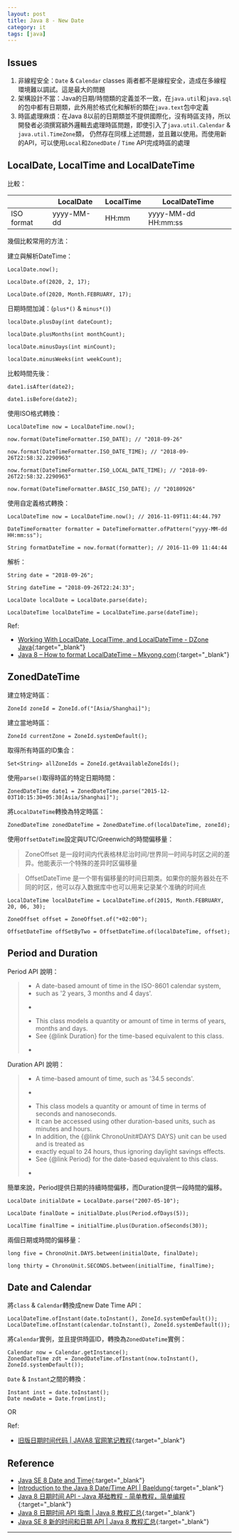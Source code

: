 ```yaml
---
layout: post
title: Java 8 - New Date
category: it
tags: [java]
---
```


## Issues

1. 非線程安全：`Date` & `Calendar` classes 兩者都不是線程安全，造成在多線程環境難以調試。這是最大的問題
1. 架構設計不當：Java的日期/時間類的定義並不一致，在`java.util`和`java.sql`的包中都有日期類，此外用於格式化和解析的類在`java.text`包中定義
1. 時區處理麻煩：在Java 8以前的日期類並不提供國際化，沒有時區支持，所以開發者必須撰寫額外邏輯去處理時區問題，即使引入了`java.util.Calendar` & `java.util.TimeZone`類，
   仍然存在同樣上述問題，並且難以使用。而使用新的API，可以使用`Local`和`ZonedDate` / `Time` API完成時區的處理

## LocalDate, LocalTime and LocalDateTime

比較：

<table>
    <thead>
        <tr>
            <th></th>
            <th>LocalDate</th>
            <th>LocalTime</th>
            <th>LocalDateTime</th>
        </tr>
    </thead>
    <tbody>
        <tr>
            <td>ISO format</td>
            <td>yyyy-MM-dd</td>
            <td>HH:mm</td>
            <td>yyyy-MM-dd HH:mm:ss</td>
        </tr>
    </tbody>
</table>

幾個比較常用的方法：

建立與解析DateTime：

```
LocalDate.now();

LocalDate.of(2020, 2, 17);

LocalDate.of(2020, Month.FEBRUARY, 17);
```

日期時間加減：(`plus*()` & `minus*()`)

```
localDate.plusDay(int dateCount);

localDate.plusMonths(int monthCount);

localDate.minusDays(int minCount);

localDate.minusWeeks(int weekCount);
```

比較時間先後：

```
date1.isAfter(date2);

date1.isBefore(date2);
```

使用ISO格式轉換：

```
LocalDateTime now = LocalDateTime.now();

now.format(DateTimeFormatter.ISO_DATE); // "2018-09-26"

now.format(DateTimeFormatter.ISO_DATE_TIME); // "2018-09-26T22:58:32.2290963"

now.format(DateTimeFormatter.ISO_LOCAL_DATE_TIME); // "2018-09-26T22:58:32.2290963"

now.format(DateTimeFormatter.BASIC_ISO_DATE); // "20180926"
```

使用自定義格式轉換：

```
LocalDateTime now = LocalDateTime.now(); // 2016-11-09T11:44:44.797

DateTimeFormatter formatter = DateTimeFormatter.ofPattern("yyyy-MM-dd HH:mm:ss");

String formatDateTime = now.format(formatter); // 2016-11-09 11:44:44
```

解析：

```
String date = "2018-09-26";

String dateTime = "2018-09-26T22:24:33";

LocalDate localDate = LocalDate.parse(date);

LocalDateTime localDateTime = LocalDateTime.parse(dateTime);
```

Ref:
- [Working With LocalDate, LocalTime, and LocalDateTime - DZone Java](https://dzone.com/articles/working-with-localdate-localtime-and-localdatetime){:target="_blank"}
- [Java 8 – How to format LocalDateTime – Mkyong.com](https://mkyong.com/java8/java-8-how-to-format-localdatetime/){:target="_blank"}

## ZonedDateTime

建立特定時區：

```
ZoneId zoneId = ZoneId.of("[Asia/Shanghai]");
```

建立當地時區：

```
ZoneId currentZone = ZoneId.systemDefault();
```

取得所有時區的ID集合：

```
Set<String> allZoneIds = ZoneId.getAvailableZoneIds();
```

使用`parse()`取得時區的特定日期時間：

```
ZonedDateTime date1 = ZonedDateTime.parse("2015-12-03T10:15:30+05:30[Asia/Shanghai]");
```

將`LocalDateTime`轉換為特定時區：

```
ZonedDateTime zonedDateTime = ZonedDateTime.of(localDateTime, zoneId);
```

使用`OffsetDateTime`設定與UTC/Greenwich的時間偏移量：

> ZoneOffset 是一段时间内代表格林尼治时间/世界同一时间与时区之间的差异。他能表示一个特殊的差异时区偏移量

> OffsetDateTime 是一个带有偏移量的时间日期类。如果你的服务器处在不同的时区，他可以存入数据库中也可以用来记录某个准确的时间点

```
LocalDateTime localDateTime = LocalDateTime.of(2015, Month.FEBRUARY, 20, 06, 30);

ZoneOffset offset = ZoneOffset.of("+02:00");
 
OffsetDateTime offSetByTwo = OffsetDateTime.of(localDateTime, offset);
```

## Period and Duration

Period API 說明：

>  * A date-based amount of time in the ISO-8601 calendar system,<br>
>  * such as '2 years, 3 months and 4 days'.<br>
>  * <p><br>
>  * This class models a quantity or amount of time in terms of years, months and days.<br>
>  * See {@link Duration} for the time-based equivalent to this class.<br>
>  * <p>

Duration API 說明：

>  * A time-based amount of time, such as '34.5 seconds'.<br>
>  * <p><br>
>  * This class models a quantity or amount of time in terms of seconds and nanoseconds.<br>
>  * It can be accessed using other duration-based units, such as minutes and hours.<br>
>  * In addition, the {@link ChronoUnit#DAYS DAYS} unit can be used and is treated as<br>
>  * exactly equal to 24 hours, thus ignoring daylight savings effects.<br>
>  * See {@link Period} for the date-based equivalent to this class.<br>
>  * <p>

簡單來說，Period提供日期的持續時間偏移，而Duration提供一段時間的偏移。

```
LocalDate initialDate = LocalDate.parse("2007-05-10");

LocalDate finalDate = initialDate.plus(Period.ofDays(5));

LocalTime finalTime = initialTime.plus(Duration.ofSeconds(30));
```

兩個日期或時間的偏移量：

```
long five = ChronoUnit.DAYS.between(initialDate, finalDate);

long thirty = ChronoUnit.SECONDS.between(initialTime, finalTime);
```

## Date and Calendar

將`class` & `Calendar`轉換成new Date Time API：

```
LocalDateTime.ofInstant(date.toInstant(), ZoneId.systemDefault());
LocalDateTime.ofInstant(calendar.toInstant(), ZoneId.systemDefault());
```

將`Calendar`實例，並且提供時區ID，轉換為`ZonedDateTime`實例：

```
Calendar now = Calendar.getInstance();
ZonedDateTime zdt = ZonedDateTime.ofInstant(now.toInstant(), ZoneId.systemDefault());
```

`Date` & `Instant`之間的轉換：

```
Instant inst = date.toInstant();
Date newDate = Date.from(inst);
```

OR

Ref:
- [旧版日期时间代码 \| JAVA8 官网笔记教程](https://bit.ly/320pZgp){:target="_blank"}

## Reference

- [Java SE 8 Date and Time](https://www.oracle.com/technical-resources/articles/java/jf14-date-time.html){:target="_blank"}
- [Introduction to the Java 8 Date/Time API \| Baeldung](https://www.baeldung.com/java-8-date-time-intro){:target="_blank"}
- [Java 8 日期时间 API - Java 基础教程 - 简单教程，简单编程](https://www.twle.cn/l/yufei/java/java-basic-java8-datetime-api.html){:target="_blank"}
- [Java 8 日期时间 API 指南 \| Java 8 教程汇总](https://bit.ly/2HmJx5d){:target="_blank"}
- [Java SE 8 新的时间和日期 API \| Java 8 教程汇总](https://bit.ly/2OVlWN4){:target="_blank"}

---